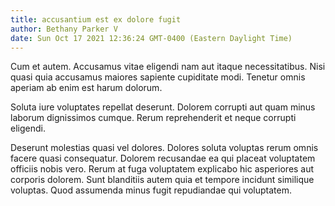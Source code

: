 ```yaml
---
title: accusantium est ex dolore fugit
author: Bethany Parker V
date: Sun Oct 17 2021 12:36:24 GMT-0400 (Eastern Daylight Time)
---
```

Cum et autem. Accusamus vitae eligendi nam aut itaque necessitatibus. Nisi quasi quia accusamus maiores sapiente cupiditate modi. Tenetur omnis aperiam ab enim est harum dolorum.

 Soluta iure voluptates repellat deserunt. Dolorem corrupti aut quam minus laborum dignissimos cumque. Rerum reprehenderit et neque corrupti eligendi.

 Deserunt molestias quasi vel dolores. Dolores soluta voluptas rerum omnis facere quasi consequatur. Dolorem recusandae ea qui placeat voluptatem officiis nobis vero. Rerum at fuga voluptatem explicabo hic asperiores aut corporis dolorem. Sunt blanditiis autem quia et tempore incidunt similique voluptas. Quod assumenda minus fugit repudiandae qui voluptatem.